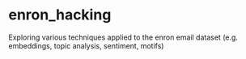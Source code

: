 # enron_hacking
Exploring various techniques applied to the enron email dataset (e.g. embeddings, topic analysis, sentiment, motifs) 
